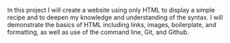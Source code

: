 In this project I will create a website using only HTML to display a simple recipe
and to deepen my knowledge and understanding of the syntax. I will demonstrate the
basics of HTML including links, images, boilerplate, and formatting, as well as 
use of the command line, Git, and Github.